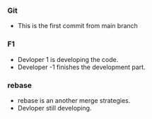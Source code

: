 ### Git
* This is the first commit from main branch
### F1
* Devloper 1 is developing the code.
* Developer -1 finishes the development part.

### rebase
* rebase is an another merge strategies.
* Devloper still developing.